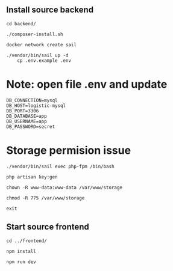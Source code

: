 ## Install source backend

    cd backend/

    ./composer-install.sh 

    docker network create sail

    ./vendor/bin/sail up -d
        cp .env.example .env

   # Note: open file .env and update 

    DB_CONNECTION=mysql
    DB_HOST=logistic-mysql
    DB_PORT=3306
    DB_DATABASE=app
    DB_USERNAME=app
    DB_PASSWORD=secret    

   # Storage permision issue

    ./vendor/bin/sail exec php-fpm /bin/bash

    php artisan key:gen

    chown -R www-data:www-data /var/www/storage

    chmod -R 775 /var/www/storage

    exit

## Start source frontend 

    cd ../frontend/

    npm install

    npm run dev
    
